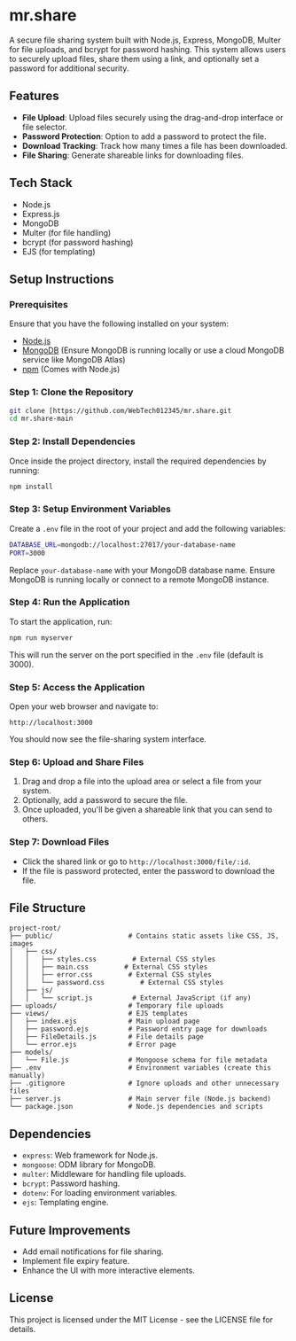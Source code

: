 
# mr.share

A secure file sharing system built with Node.js, Express, MongoDB, Multer for file uploads, and bcrypt for password hashing. This system allows users to securely upload files, share them using a link, and optionally set a password for additional security.

## Features
- **File Upload**: Upload files securely using the drag-and-drop interface or file selector.
- **Password Protection**: Option to add a password to protect the file.
- **Download Tracking**: Track how many times a file has been downloaded.
- **File Sharing**: Generate shareable links for downloading files.

## Tech Stack
- Node.js
- Express.js
- MongoDB
- Multer (for file handling)
- bcrypt (for password hashing)
- EJS (for templating)

## Setup Instructions

### Prerequisites
Ensure that you have the following installed on your system:
- [Node.js](https://nodejs.org/)
- [MongoDB](https://www.mongodb.com/) (Ensure MongoDB is running locally or use a cloud MongoDB service like MongoDB Atlas)
- [npm](https://www.npmjs.com/) (Comes with Node.js)

### Step 1: Clone the Repository
```bash
git clone [https://github.com/WebTech012345/mr.share.git
cd mr.share-main
```

### Step 2: Install Dependencies
Once inside the project directory, install the required dependencies by running:
```bash
npm install
```

### Step 3: Setup Environment Variables
Create a `.env` file in the root of your project and add the following variables:
```bash
DATABASE_URL=mongodb://localhost:27017/your-database-name
PORT=3000
```
Replace `your-database-name` with your MongoDB database name. Ensure MongoDB is running locally or connect to a remote MongoDB instance.

### Step 4: Run the Application
To start the application, run:
```bash
npm run myserver
```
This will run the server on the port specified in the `.env` file (default is 3000).

### Step 5: Access the Application
Open your web browser and navigate to:
```
http://localhost:3000
```

You should now see the file-sharing system interface.

### Step 6: Upload and Share Files
1. Drag and drop a file into the upload area or select a file from your system.
2. Optionally, add a password to secure the file.
3. Once uploaded, you'll be given a shareable link that you can send to others.

### Step 7: Download Files
- Click the shared link or go to `http://localhost:3000/file/:id`.
- If the file is password protected, enter the password to download the file.

## File Structure

```plaintext
project-root/
├── public/                   # Contains static assets like CSS, JS, images
│   ├── css/
│   │   ├── styles.css         # External CSS styles
│   │   ├── main.css         # External CSS styles
│   │   ├── error.css         # External CSS styles
│   │   └── password.css         # External CSS styles
│   ├── js/
│   │   └── script.js          # External JavaScript (if any)
├── uploads/                  # Temporary file uploads
├── views/                    # EJS templates
│   ├── index.ejs             # Main upload page
│   ├── password.ejs          # Password entry page for downloads
│   ├── FileDetails.js        # File details page
│   └── error.ejs             # Error page
├── models/
│   └── File.js               # Mongoose schema for file metadata
├── .env                      # Environment variables (create this manually)
├── .gitignore                # Ignore uploads and other unnecessary files
├── server.js                 # Main server file (Node.js backend)
└── package.json              # Node.js dependencies and scripts
```

## Dependencies
- `express`: Web framework for Node.js.
- `mongoose`: ODM library for MongoDB.
- `multer`: Middleware for handling file uploads.
- `bcrypt`: Password hashing.
- `dotenv`: For loading environment variables.
- `ejs`: Templating engine.

## Future Improvements
- Add email notifications for file sharing.
- Implement file expiry feature.
- Enhance the UI with more interactive elements.

## License
This project is licensed under the MIT License - see the LICENSE file for details.
